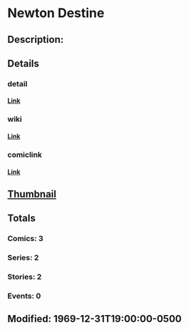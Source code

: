 # Newton Destine
## Description: 
## Details
### detail
#### [Link](http://marvel.com/characters/2903/newton_destine?utm_campaign=apiRef&utm_source=225578a89fc76f3d20fbffda5d17a88d)
### wiki
#### [Link](http://marvel.com/universe/Newton%20Destine?utm_campaign=apiRef&utm_source=225578a89fc76f3d20fbffda5d17a88d)
### comiclink
#### [Link](http://marvel.com/comics/characters/1011269/newton_destine?utm_campaign=apiRef&utm_source=225578a89fc76f3d20fbffda5d17a88d)
## [Thumbnail](http://i.annihil.us/u/prod/marvel/i/mg/b/40/image_not_available.jpg)
## Totals
### Comics: 3
### Series: 2
### Stories: 2
### Events: 0
## Modified: 1969-12-31T19:00:00-0500